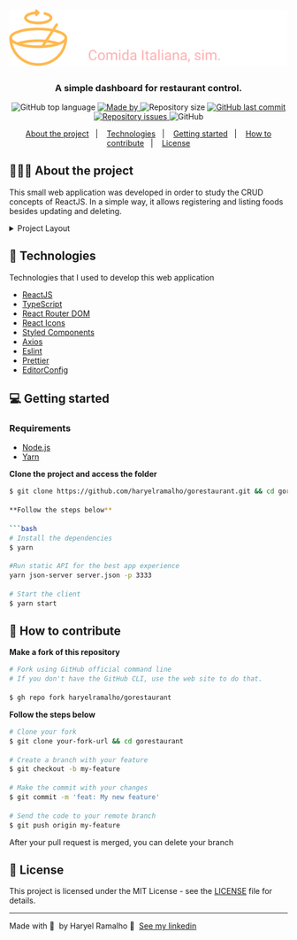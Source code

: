 <h1 align="center">
  <img src=".github/logo.svg" alt="Logo">
</h1>

<h3 align="center">
  A simple dashboard for restaurant control.
</h3>

<p align="center">
  <img alt="GitHub top language" src="https://img.shields.io/github/languages/top/haryelramalho/gorestaurant?color=C72828">

  <a href="https://www.linkedin.com/in/haryelramalho/">
    <img alt="Made by" src="https://img.shields.io/badge/made%20by-haryel%20gillet-C72828">
  </a>

  <img alt="Repository size" src="https://img.shields.io/github/repo-size/haryelramalho/gorestaurant?color=C72828">

  <a href="https://github.com/haryelramalho/gorestaurant/commits/master">
    <img alt="GitHub last commit" src="https://img.shields.io/github/last-commit/haryelramalho/gorestaurant?color=C72828">
  </a>

  <a href="https://github.com/haryelramalho/gorestaurant/issues">
    <img alt="Repository issues" src="https://img.shields.io/github/issues/haryelramalho/gorestaurant?color=C72828">
  </a>

  <img alt="GitHub" src="https://img.shields.io/github/license/haryelramalho/gorestaurant?color=C72828">
</p>

<p align="center">
  <a href="#-about-the-project">About the project</a>&nbsp;&nbsp;&nbsp;|&nbsp;&nbsp;&nbsp;
  <a href="#-technologies">Technologies</a>&nbsp;&nbsp;&nbsp;|&nbsp;&nbsp;&nbsp;
  <a href="#-getting-started">Getting started</a>&nbsp;&nbsp;&nbsp;|&nbsp;&nbsp;&nbsp;
  <a href="#-how-to-contribute">How to contribute</a>&nbsp;&nbsp;&nbsp;|&nbsp;&nbsp;&nbsp;
  <a href="#-license">License</a>
</p>

## 👨🏻‍💻 About the project

This small web application was developed in order to study the CRUD concepts of ReactJS. In a simple way, it allows registering and listing foods besides updating and deleting.

<!-- I made the deploy on GitHub Pages, [access](https://haryelramalho.github.io/gorestaurant/) 📲 -->

<details><summary>Project Layout</summary>
  <img alt="Dashboard" src="https://res.cloudinary.com/haryelramalho/image/upload/v1604358988/gorestaurant-dash_nvjyxa.png">
  <img alt="Dashboard-Invalid" src="https://res.cloudinary.com/haryelramalho/image/upload/v1604358988/go-restaurant-indisp_pngarw.png">
  <img alt="Dashboard-Add" src="https://res.cloudinary.com/haryelramalho/image/upload/v1604358988/gorestaurant-modal-new_migfep.png">
  <img alt="Dashboard-Edit" src="https://res.cloudinary.com/haryelramalho/image/upload/v1604358988/gorestaurant-edit_jre2dh.png">
</details>

## 🚀 Technologies

Technologies that I used to develop this web application

- [ReactJS](https://reactjs.org/)
- [TypeScript](https://www.typescriptlang.org/)
- [React Router DOM](https://reacttraining.com/react-router/)
- [React Icons](https://react-icons.netlify.com/#/)
- [Styled Components](https://styled-components.com/)
- [Axios](https://github.com/axios/axios)
- [Eslint](https://eslint.org/)
- [Prettier](https://prettier.io/)
- [EditorConfig](https://editorconfig.org/)

## 💻 Getting started

### Requirements

- [Node.js](https://nodejs.org/en/)
- [Yarn](https://yarnpkg.com/)

**Clone the project and access the folder**

```bash
$ git clone https://github.com/haryelramalho/gorestaurant.git && cd gorestaurant

**Follow the steps below**

```bash
# Install the dependencies
$ yarn

#Run static API for the best app experience
yarn json-server server.json -p 3333

# Start the client
$ yarn start
```

## 🤔 How to contribute

**Make a fork of this repository**

```bash
# Fork using GitHub official command line
# If you don't have the GitHub CLI, use the web site to do that.

$ gh repo fork haryelramalho/gorestaurant
```

**Follow the steps below**

```bash
# Clone your fork
$ git clone your-fork-url && cd gorestaurant

# Create a branch with your feature
$ git checkout -b my-feature

# Make the commit with your changes
$ git commit -m 'feat: My new feature'

# Send the code to your remote branch
$ git push origin my-feature
```

After your pull request is merged, you can delete your branch

## 📝 License

This project is licensed under the MIT License - see the [LICENSE](LICENSE) file for details.

---

Made with 💜&nbsp; by Haryel Ramalho 👋 &nbsp;[See my linkedin](https://www.linkedin.com/in/haryelramalho/)
